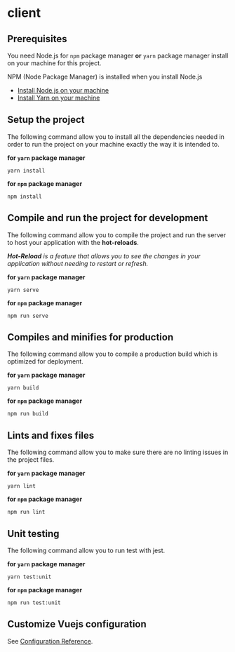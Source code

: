# client

## Prerequisites

You need Node.js for `npm` package manager **or** `yarn` package manager install on your machine for this project.

NPM (Node Package Manager) is installed when you install Node.js

-   [Install Node.js on your machine](https://nodejs.org/en/download/)
-   [Install Yarn on your machine](https://classic.yarnpkg.com/en/docs/install)

## Setup the project

The following command allow you to install all the dependencies needed in order to run the project on your machine exactly the way it is intended to.

**for `yarn` package manager**

```
yarn install
```

**for `npm` package manager**

```
npm install
```

## Compile and run the project for **development**

The following command allow you to compile the project and run the server to host your application with the **hot-reloads**.

_**Hot-Reload** is a feature that allows you to see the changes in your application without needing to restart or refresh._

**for `yarn` package manager**

```
yarn serve
```

**for `npm` package manager**

```
npm run serve
```

## Compiles and minifies for **production**

The following command allow you to compile a production build which is optimized for deployment.

**for `yarn` package manager**

```
yarn build
```

**for `npm` package manager**

```
npm run build
```

## Lints and fixes files

The following command allow you to make sure there are no linting issues in the project files.

**for `yarn` package manager**

```
yarn lint
```

**for `npm` package manager**

```
npm run lint
```

## Unit testing
The following command allow you to run test with jest.

**for `yarn` package manager**

```
yarn test:unit
```

**for `npm` package manager**

```
npm run test:unit
```

## Customize Vuejs configuration

See [Configuration Reference](https://cli.vuejs.org/config/).
